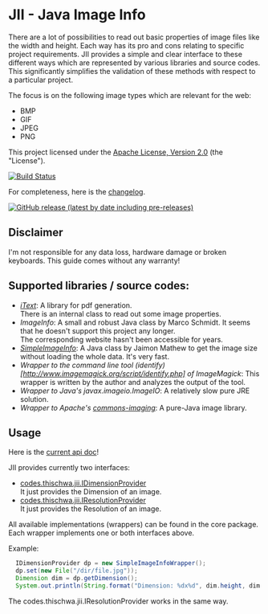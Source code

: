 # JII - Java Image Info

There are a lot of possibilities to read out basic properties of image files like the width and height. Each way has its pro and cons relating to specific project requirements. JII provides a simple and clear interface to these different ways which are represented by various libraries and source codes. This significantly simplifies the validation of these methods with respect to a particular project.

The focus is on the following image types which are relevant for the web:

- BMP
- GIF
- JPEG
- PNG

This project licensed under the [Apache License, Version 2.0](http://www.apache.org/licenses/LICENSE-2.0.html) (the "License").

[![Build Status](https://travis-ci.com/th-schwarz/JII.svg?branch=master)](https://travis-ci.com/th-schwarz/JII)

For completeness, here is the [changelog](changelog.md).

[![GitHub release (latest by date including pre-releases)](https://img.shields.io/github/v/release/th-schwarz/JII?include_prereleases)](https://github.com/th-schwarz/JII/releases)

## Disclaimer

I'm not responsible for any data loss, hardware damage or broken keyboards. This guide comes without any warranty!

## Supported libraries / source codes:

- *[iText](http://sourceforge.net/projects/itext/)*: A library for pdf generation. <br>
  There is an internal class to read out some image properties.  
- *ImageInfo*: A small and robust Java class by Marco Schmidt. It seems that he doesn't support this project any longer.<br>
  The corresponding website hasn't been accessible for years.
- *[SimpleImageInfo](http://jaimonmathew.wordpress.com/2011/01/29/simpleimageinfo)*: A Java class by Jaimon Mathew
  to get the image size without loading the whole data. It's very fast.
- *Wrapper to the command line tool (identify)[http://www.imagemagick.org/script/identify.php] of ImageMagick*: This wrapper is
  written by the author and analyzes the output of the tool.
- *Wrapper to Java's javax.imageio.ImageIO*: A relatively slow pure JRE solution. 
- *Wrapper to Apache's [commons-imaging](https://commons.apache.org/proper/commons-imaging/}commons-imaging)*: A pure-Java image library.

## Usage

Here is the [current api doc](https://th-schwarz.github.io/JII/apidocs/index.html)!

JII provides currently two interfaces:

- [codes.thischwa.jii.IDimensionProvider](https://th-schwarz.github.io/JII/apidocs/codes/thischwa/jii/IDimensionProvider.html)<br>
  It just provides the Dimension of an image.
- [codes.thischwa.jii.IResolutionProvider](https://th-schwarz.github.io/JII/apidocs/codes/thischwa/jii/IResolutionProvider.html)<br>
  It just provides the Resolution of an image.

All available implementations (wrappers) can be found in the core package. Each wrapper implements one or both interfaces above.

Example:
```java
  IDimensionProvider dp = new SimpleImageInfoWrapper();
  dp.set(new File("/dir/file.jpg"));
  Dimension dim = dp.getDimension();
  System.out.println(String.format("Dimension: %dx%d", dim.height, dim.width));
```
The codes.thischwa.jii.IResolutionProvider works in the same way.
